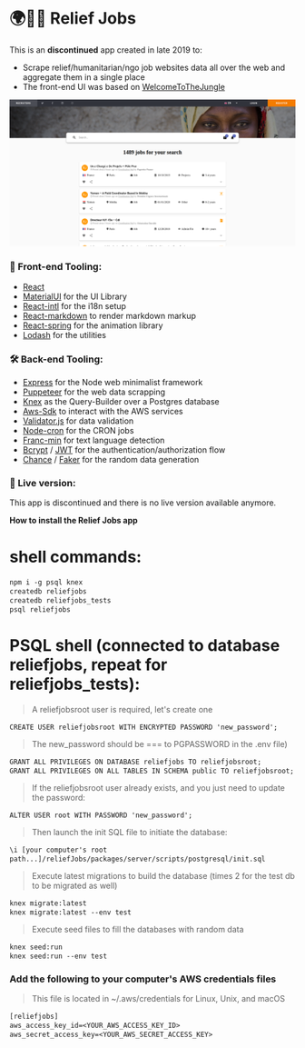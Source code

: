 # 🌍👨‍🚒 Relief Jobs

This is an **discontinued** app created in late 2019 to:
- Scrape relief/humanitarian/ngo job websites data all over the web and aggregate them in a single place
- The front-end UI was based on [WelcomeToTheJungle](https://www.welcometothejungle.com/en/jobs)

![Relief Jobs](https://raw.githubusercontent.com/MyElectricSheep/Relief-Jobs/master/reliefjobs-search.png)

### 🎨 Front-end Tooling:
- [React](https://reactjs.org/)
- [MaterialUI](https://mui.com/) for the UI Library
- [React-intl](https://www.npmjs.com/package/react-intl) for the i18n setup
- [React-markdown](https://www.npmjs.com/package/react-markdown) to render markdown markup
- [React-spring](https://react-spring.io/) for the animation library
- [Lodash](https://lodash.com/) for the utilities 
 
### 🛠 Back-end Tooling:
- [Express](https://expressjs.com/) for the Node web minimalist framework
- [Puppeteer](https://github.com/puppeteer/puppeteer) for the web data scrapping
- [Knex](http://knexjs.org/) as the Query-Builder over a Postgres database
- [Aws-Sdk](https://www.npmjs.com/package/aws-sdk) to interact with the AWS services
- [Validator.js](https://www.npmjs.com/package/validator) for data validation
- [Node-cron](https://www.npmjs.com/package/node-cron) for the CRON jobs
- [Franc-min](https://www.npmjs.com/package/franc-min) for text language detection
- [Bcrypt](https://www.npmjs.com/package/bcrypt) / [JWT](https://jwt.io/) for the authentication/authorization flow
- [Chance](https://www.npmjs.com/package/chance) / [Faker](https://www.npmjs.com/package/faker) for the random data generation

### 🚀 Live version:

This app is discontinued and there is no live version available anymore.

**How to install the Relief Jobs app**

# shell commands:

```
npm i -g psql knex
createdb reliefjobs
createdb reliefjobs_tests
psql reliefjobs
```

# PSQL shell (connected to database reliefjobs, repeat for reliefjobs_tests):

> A reliefjobsroot user is required, let's create one

```
CREATE USER reliefjobsroot WITH ENCRYPTED PASSWORD 'new_password';
```

> The new_password should be === to PGPASSWORD in the .env file)

```
GRANT ALL PRIVILEGES ON DATABASE reliefjobs TO reliefjobsroot;
GRANT ALL PRIVILEGES ON ALL TABLES IN SCHEMA public TO reliefjobsroot;
```

> If the reliefjobsroot user already exists, and you just need to update the password:

```
ALTER USER root WITH PASSWORD 'new_password';
```

> Then launch the init SQL file to initiate the database:

```
\i [your computer's root path...]/reliefJobs/packages/server/scripts/postgresql/init.sql
```

> Execute latest migrations to build the database (times 2 for the test db to be migrated as well)

```
knex migrate:latest
knex migrate:latest --env test
```

> Execute seed files to fill the databases with random data

```
knex seed:run
knex seed:run --env test
```

### Add the following to your computer's AWS credentials files

> This file is located in ~/.aws/credentials for Linux, Unix, and macOS

```
[reliefjobs]
aws_access_key_id=<YOUR_AWS_ACCESS_KEY_ID>
aws_secret_access_key=<YOUR_AWS_SECRET_ACCESS_KEY>
```
